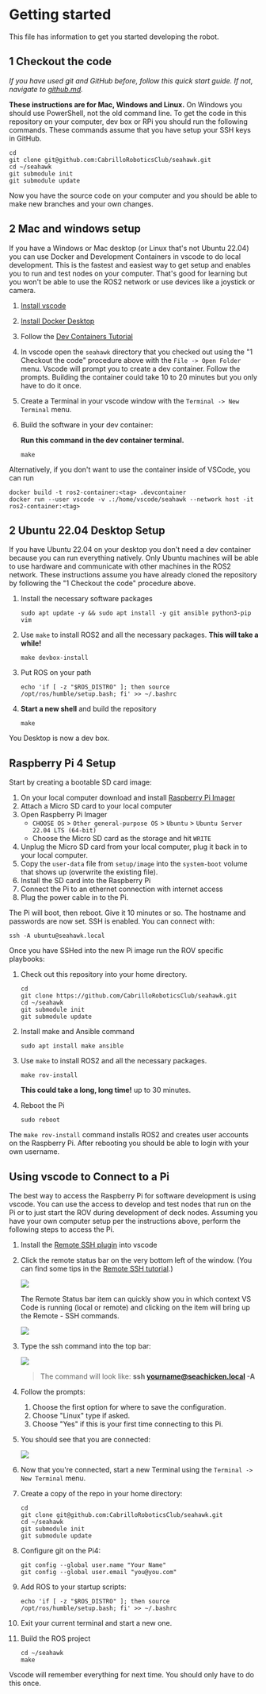 
# Getting started
This file has information to get you started developing the robot.

## 1 Checkout the code 
*If you have used git and GitHub before, follow this quick start guide. If not, navigate to [github.md]().*

**These instructions are for Mac, Windows and Linux.** On Windows you should use PowerShell, not the old command line. To get the code in this repository on your computer, dev box or RPi you should run the following commands. These commands assume that you have setup your SSH keys in GitHub.

```console
cd 
git clone git@github.com:CabrilloRoboticsClub/seahawk.git
cd ~/seahawk
git submodule init 
git submodule update
```

Now you have the source code on your computer and you should be able to make new branches and your own changes. 


## 2 Mac and windows setup
If you have a Windows or Mac desktop (or Linux that's not Ubuntu 22.04) you can use Docker and Development Containers in vscode to do local development. This is the fastest and easiest way to get setup and enables you to run and test nodes on your computer. That's good for learning but you won't be able to use the ROS2 network or use devices like a joystick or camera.

1. [Install vscode](https://code.visualstudio.com/)
1. [Install Docker Desktop](https://www.docker.com/products/docker-desktop/)
1. Follow the [Dev Containers Tutorial](https://code.visualstudio.com/docs/devcontainers/tutorial)
1. In vscode open the `seahawk` directory that you checked out using the "1 Checkout the code" procedure above with the `File -> Open Folder` menu. Vscode will prompt you to create a dev container. Follow the prompts. Building the container could take 10 to 20 minutes but you only have to do it once. 
1. Create a Terminal in your vscode window with the `Terminal -> New Terminal` menu. 
1. Build the software in your dev container: 

    **Run this command in the dev container terminal.**

    ```console 
    make 
    ```

Alternatively, if you don't want to use the container inside of VSCode, you can run
```console
docker build -t ros2-container:<tag> .devcontainer
docker run --user vscode -v .:/home/vscode/seahawk --network host -it ros2-container:<tag>
```

## 2 Ubuntu 22.04 Desktop Setup 

If you have Ubuntu 22.04 on your desktop you don't need a dev container because you can run everything natively. Only Ubuntu machines will be able to use hardware and communicate with other machines in the ROS2 network. These instructions assume you have already cloned the repository by following the "1 Checkout the code" procedure above.

1. Install the necessary software packages
    ```console
    sudo apt update -y && sudo apt install -y git ansible python3-pip vim 
    ```
1. Use `make` to install ROS2 and all the necessary packages. **This will take a while!** 
    ```console 
    make devbox-install
    ```

1. Put ROS on your path 
    ```console
    echo 'if [ -z "$ROS_DISTRO" ]; then source /opt/ros/humble/setup.bash; fi' >> ~/.bashrc 
    ```
1. **Start a new shell** and build the repository
    ```console
    make 
    ```

You Desktop is now a dev box. 

## Raspberry Pi 4 Setup

Start by creating a bootable SD card image: 

1. On your local computer download and install [Raspberry Pi Imager](https://www.raspberrypi.com/software/)
1. Attach a Micro SD card to your local computer
1. Open Raspberry Pi Imager
    * `CHOOSE OS` > `Other general-purpose OS` > `Ubuntu` > `Ubuntu Server 22.04 LTS (64-bit)`
    * Choose the Micro SD card as the storage and hit `WRITE`
1. Unplug the Micro SD card from your local computer, plug it back in to your local computer.
1. Copy the `user-data` file from `setup/image` into the `system-boot` volume that shows up (overwrite the existing file).
1. Install the SD card into the Raspberry Pi
1. Connect the Pi to an ethernet connection with internet access
1. Plug the power cable in to the Pi.

The Pi will boot, then reboot. Give it 10 minutes or so. The hostname and passwords are now set. SSH is enabled. You can connect with:

```console
ssh -A ubuntu@seahawk.local
```

Once you have SSHed into the new Pi image run the ROV specific playbooks:

1. Check out this repository into your home directory. 
    ```console
    cd 
    git clone https://github.com/CabrilloRoboticsClub/seahawk.git
    cd ~/seahawk
    git submodule init 
    git submodule update
    ```
1. Install make and Ansible command
    ```console
    sudo apt install make ansible
    ```
1. Use `make` to install ROS2 and all the necessary packages. 
    ```console 
    make rov-install
    ```
    **This could take a long, long time!** up to 30 minutes. 

1. Reboot the Pi 
    ```console
    sudo reboot
    ```

The `make rov-install` command installs ROS2 and creates user accounts on the Raspberry Pi. After rebooting you should be able to login with your own username. 

## Using vscode to Connect to a Pi

The best way to access the Raspberry Pi for software development is using vscode. You can use the access to develop and test nodes that run on the Pi or to just start the ROV during development of deck nodes. Assuming you have your own computer setup per the instructions above, perform the following steps to access the Pi. 

1. Install the [Remote SSH plugin](https://code.visualstudio.com/docs/remote/remote-overview) into vscode
1. Click the remote status bar on the very bottom left of the window. (You can find some tips in the [Remote SSH tutorial](https://code.visualstudio.com/docs/remote/ssh-tutorial).)

    ![](https://code.visualstudio.com/assets/docs/remote/ssh-tutorial/remote-status-bar.png)

    The Remote Status bar item can quickly show you in which context VS Code is running (local or remote) and clicking on the item will bring up the Remote - SSH commands.

    ![](https://code.visualstudio.com/assets/docs/remote/ssh-tutorial/remote-ssh-commands.png)
1. Type the ssh command into the top bar: 

    ![](https://code.visualstudio.com/assets/docs/remote/ssh-tutorial/set-user-host.png)

    > The command will look like: **ssh yourname@seachicken.local -A** 

1. Follow the prompts:
    1. Choose the first option for where to save the configuration. 
    1. Choose "Linux" type if asked. 
    1. Choose "Yes" if this is your first time connecting to this Pi.

1. You should see that you are connected:

    ![](https://code.visualstudio.com/assets/docs/remote/ssh-tutorial/ssh-status-bar.png)

1. Now that you're connected, start a new Terminal using the `Terminal -> New Terminal` menu. 
1. Create a copy of the repo in your home directory: 

    ```console 
    cd
    git clone git@github.com:CabrilloRoboticsClub/seahawk.git
    cd ~/seahawk
    git submodule init 
    git submodule update
    ```

1. Configure git on the Pi4:

    ```console 
    git config --global user.name "Your Name"
    git config --global user.email "you@you.com"
    ```

1. Add ROS to your startup scripts:

    ```console 
    echo 'if [ -z "$ROS_DISTRO" ]; then source /opt/ros/humble/setup.bash; fi' >> ~/.bashrc 
    ```

1. Exit your current terminal and start a new one. 
1. Build the ROS project

    ```console 
    cd ~/seahawk
    make
    ```

Vscode will remember everything for next time. You should only have to do this once. 